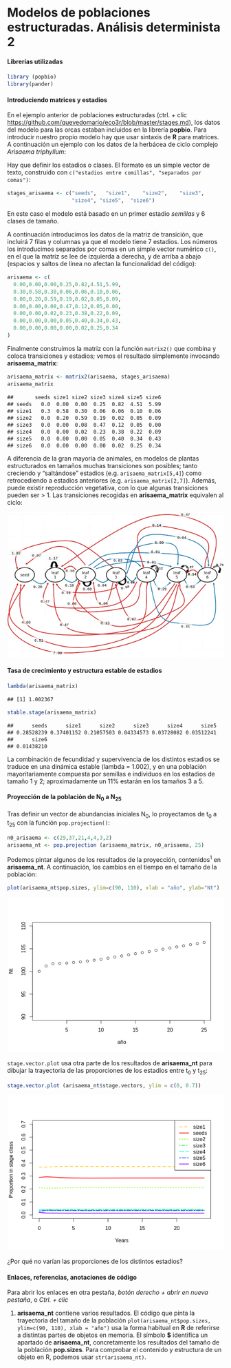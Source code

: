 Modelos de poblaciones estructuradas. Análisis determinista 2
================

#### Librerías utilizadas

``` r
library (popbio)
library(pander)
```

#### Introduciendo matrices y estadios

En el ejemplo anterior de poblaciones estructuradas (ctrl. + clic
<https://github.com/quevedomario/eco3r/blob/master/stages.md>), los
datos del modelo para las orcas estaban incluidos en la librería
**popbio**. Para introducir nuestro propio modelo hay que usar sintaxis
de **R** para matrices. A continuación un ejemplo con los datos de la
herbácea de ciclo complejo *Arisaema triphyllum*:

Hay que definir los estadios o clases. El formato es un simple vector de
texto, construido con `c("estadios entre comillas", "separados por
comas")`:

``` r
stages_arisaema <- c("seeds",   "size1",    "size2",    "size3",    
                     "size4", "size5",  "size6")
```

En este caso el modelo está basado en un primer estadio *semillas* y 6
clases de tamaño.

A continuación introducimos los datos de la matriz de transición, que
incluirá 7 filas y columnas ya que el modelo tiene 7 estadios. Los
números los introducimos separados por comas en un simple vector
numérico `c()`, en el que la matriz se lee de izquierda a derecha, y de
arriba a abajo (espacios y saltos de línea no afectan la funcionalidad
del código):

``` r
arisaema <- c(
  0.00,0.00,0.00,0.25,0.82,4.51,5.99,
  0.30,0.58,0.30,0.06,0.06,0.10,0.06,
  0.00,0.20,0.59,0.19,0.02,0.05,0.09,
  0.00,0.00,0.08,0.47,0.12,0.05,0.00,
  0.00,0.00,0.02,0.23,0.38,0.22,0.09,
  0.00,0.00,0.00,0.05,0.40,0.34,0.43,
  0.00,0.00,0.00,0.00,0.02,0.25,0.34
)
```

Finalmente construimos la matriz con la función `matrix2()` que combina
y coloca transiciones y estadios; vemos el resultado simplemente
invocando **arisaema\_matrix**:

``` r
arisaema_matrix <- matrix2(arisaema, stages_arisaema)
arisaema_matrix
```

    ##       seeds size1 size2 size3 size4 size5 size6
    ## seeds   0.0  0.00  0.00  0.25  0.82  4.51  5.99
    ## size1   0.3  0.58  0.30  0.06  0.06  0.10  0.06
    ## size2   0.0  0.20  0.59  0.19  0.02  0.05  0.09
    ## size3   0.0  0.00  0.08  0.47  0.12  0.05  0.00
    ## size4   0.0  0.00  0.02  0.23  0.38  0.22  0.09
    ## size5   0.0  0.00  0.00  0.05  0.40  0.34  0.43
    ## size6   0.0  0.00  0.00  0.00  0.02  0.25  0.34

A diferencia de la gran mayoría de animales, en modelos de plantas
estructurados en tamaños muchas transiciones son posibles; tanto
creciendo y “saltándose” estadios (e.g. `arisaema_matrix[5,4]`) como
retrocediendo a estadios anteriores (e.g. `arisaema_matrix[2,7]`).
Además, puede existir reproducción vegetativa, con lo que algunas
transiciones pueden ser \> 1. Las transiciones recogidas en
**arisaema\_matrix** equivalen al
ciclo:

![](stages2_files/figure-markdown_github/structured_jack_in_the_pulpit_600.jpg)

#### Tasa de crecimiento y estructura estable de estadios

``` r
lambda(arisaema_matrix)
```

    ## [1] 1.002367

``` r
stable.stage(arisaema_matrix)
```

    ##      seeds      size1      size2      size3      size4      size5 
    ## 0.28528239 0.37401152 0.21057503 0.04334573 0.03728082 0.03512241 
    ##      size6 
    ## 0.01438210

La combinación de fecundidad y supervivencia de los distintos estadios
se traduce en una dinámica estable (lambda = 1.002), y en una población
mayoritariamente compuesta por semillas e individuos en los estadios de
tamaño 1 y 2; aproximadamente un 11% estarán en los tamaños 3 a 5.

#### Proyección de la población de N<sub>0</sub> a N<sub>25</sub>

Tras definir un vector de abundancias iniciales N<sub>0</sub>, lo
proyectamos de t<sub>0</sub> a t<sub>25</sub> con la función
`pop.projection()`:

``` r
n0_arisaema <- c(29,37,21,4,4,3,2)
arisaema_nt <- pop.projection (arisaema_matrix, n0_arisaema, 25)
```

Podemos pintar algunos de los resultados de la proyección,
contenidos<sup>1</sup> en **arisaema\_nt**. A continuación, los cambios
en el tiempo en el tamaño de la población:

``` r
plot(arisaema_nt$pop.sizes, ylim=c(90, 110), xlab = "año", ylab="Nt")
```

![](stages2_files/figure-gfm/unnamed-chunk-7-1.png)<!-- -->

`stage.vector.plot` usa otra parte de los resultados de **arisaema\_nt**
para dibujar la trayectoria de las proporciones de los estadios entre
t<sub>0</sub> y t<sub>25</sub>:

``` r
stage.vector.plot (arisaema_nt$stage.vectors, ylim = c(0, 0.7))
```

![](stages2_files/figure-gfm/unnamed-chunk-8-1.png)<!-- -->

¿Por qué no varían las proporciones de los distintos estadios?

#### Enlaces, referencias, anotaciones de código

Para abrir los enlaces en otra pestaña, *botón derecho + abrir en nueva
pestaña*, o *Ctrl. + clic*

1.  **arisaema\_nt** contiene varios resultados. El código que pinta la
    trayectoria del tamaño de la población `plot(arisaema_nt$pop.sizes,
    ylim=c(90, 110), xlab = "año")` usa la forma habitual en **R** de
    referirse a distintas partes de objetos en memoria. El símbolo **$**
    identifica un apartado de **arisaema\_nt**, concretamente los
    resultados del tamaño de la población **pop.sizes**. Para comprobar
    el contenido y estructura de un objeto en R, podemos usar
    `str(arisaema_nt)`.

